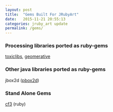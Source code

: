 ```yaml
---
layout: post
title:  "Gems Built For JRubyArt"
date:   2015-11-21 20:55:13
categories: jruby_art update
permalink: /gems/
---
```


### Processing libraries ported as ruby-gems

[toxiclibs][tox], [geomerative][geom]

### Other java libraries ported as ruby-gems

jbox2d ([pbox2d][jbox2d])

### Stand Alone Gems

[cf3][cf3] (ruby)

[tox]:https://github.com/ruby-processing/toxicgem
[geom]:http://ruby-processing.github.io/geomerativegem/
[jbox2d]:https://github.com/ruby-processing/jbox2d
[cf3]:https://github.com/monkstone/cf3ruby